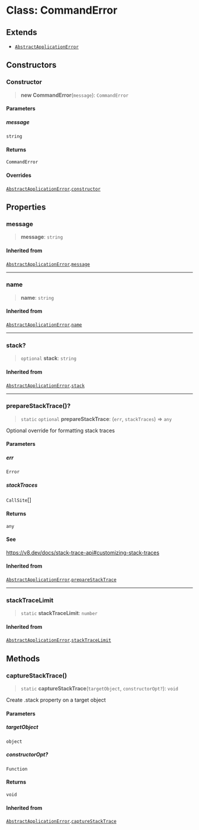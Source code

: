 # Class: CommandError

## Extends

- [`AbstractApplicationError`](/libraries/common-application/Class.AbstractApplicationError.md)

## Constructors

<a id="constructor"></a>

### Constructor

> **new CommandError**(`message`): `CommandError`

#### Parameters

##### message

`string`

#### Returns

`CommandError`

#### Overrides

[`AbstractApplicationError`](/libraries/common-application/Class.AbstractApplicationError.md).[`constructor`](/libraries/common-application/Class.AbstractApplicationError.md#constructor)

## Properties

<a id="message"></a>

### message

> **message**: `string`

#### Inherited from

[`AbstractApplicationError`](/libraries/common-application/Class.AbstractApplicationError.md).[`message`](/libraries/common-application/Class.AbstractApplicationError.md#message)

***

<a id="name"></a>

### name

> **name**: `string`

#### Inherited from

[`AbstractApplicationError`](/libraries/common-application/Class.AbstractApplicationError.md).[`name`](/libraries/common-application/Class.AbstractApplicationError.md#name)

***

<a id="stack"></a>

### stack?

> `optional` **stack**: `string`

#### Inherited from

[`AbstractApplicationError`](/libraries/common-application/Class.AbstractApplicationError.md).[`stack`](/libraries/common-application/Class.AbstractApplicationError.md#stack)

***

<a id="preparestacktrace"></a>

### prepareStackTrace()?

> `static` `optional` **prepareStackTrace**: (`err`, `stackTraces`) => `any`

Optional override for formatting stack traces

#### Parameters

##### err

`Error`

##### stackTraces

`CallSite`[]

#### Returns

`any`

#### See

https://v8.dev/docs/stack-trace-api#customizing-stack-traces

#### Inherited from

[`AbstractApplicationError`](/libraries/common-application/Class.AbstractApplicationError.md).[`prepareStackTrace`](/libraries/common-application/Class.AbstractApplicationError.md#preparestacktrace)

***

<a id="stacktracelimit"></a>

### stackTraceLimit

> `static` **stackTraceLimit**: `number`

#### Inherited from

[`AbstractApplicationError`](/libraries/common-application/Class.AbstractApplicationError.md).[`stackTraceLimit`](/libraries/common-application/Class.AbstractApplicationError.md#stacktracelimit)

## Methods

<a id="capturestacktrace"></a>

### captureStackTrace()

> `static` **captureStackTrace**(`targetObject`, `constructorOpt?`): `void`

Create .stack property on a target object

#### Parameters

##### targetObject

`object`

##### constructorOpt?

`Function`

#### Returns

`void`

#### Inherited from

[`AbstractApplicationError`](/libraries/common-application/Class.AbstractApplicationError.md).[`captureStackTrace`](/libraries/common-application/Class.AbstractApplicationError.md#capturestacktrace)
